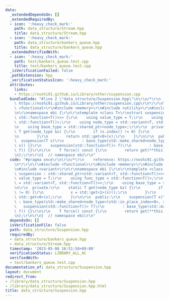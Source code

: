 ```yaml
---
data:
  _extendedDependsOn: []
  _extendedRequiredBy:
  - icon: ':heavy_check_mark:'
    path: data_structure/Stream.hpp
    title: data_structure/Stream.hpp
  - icon: ':heavy_check_mark:'
    path: data_structure/bankers_queue.hpp
    title: data_structure/bankers_queue.hpp
  _extendedVerifiedWith:
  - icon: ':heavy_check_mark:'
    path: test/bankers_queue.test.cpp
    title: test/bankers_queue.test.cpp
  _isVerificationFailed: false
  _pathExtension: hpp
  _verificationStatusIcon: ':heavy_check_mark:'
  attributes:
    links:
    - https://noshi91.github.io/Library/other/suspension.cpp
  bundledCode: "#line 2 \"data_structure/Suspension.hpp\"\n\r\n/*\r\n    reference:\
    \ https://noshi91.github.io/Library/other/suspension.cpp\r\n*/\r\n\r\n#include\
    \ <functional>\r\n#include <memory>\r\n#include <utility>\r\n#include <variant>\r\
    \n\r\nnamespace ebi {\r\n\r\ntemplate <class T>\r\nstruct suspension : std::shared_ptr<std::variant<T,\
    \ std::function<T()>>> {\r\n    using value_type = T;\r\n    using func_type =\
    \ std::function<T()>;\r\n    using node_type = std::variant<T, std::function<T()>>;\r\
    \n    using base_type = std::shared_ptr<node_type>;\r\n\r\n  private:\r\n    static\
    \ T get(node_type &x) {\r\n        if (x.index() != 0) {\r\n            x = std::get<1>(x)();\r\
    \n        }\r\n        return std::get<0>(x);\r\n    }\r\n\r\n  public:\r\n  \
    \  suspension(T x)\r\n        : base_type(std::make_shared<node_type>(std::in_place_index<0>,\
    \ x)) {}\r\n    suspension(std::function<T()> f)\r\n        : base_type(std::make_shared<node_type>(std::in_place_index<1>,\
    \ f)) {}\r\n\r\n    T force() const {\r\n        return get(**this);\r\n    }\r\
    \n};\r\n\r\n}  // namespace ebi\r\n"
  code: "#pragma once\r\n\r\n/*\r\n    reference: https://noshi91.github.io/Library/other/suspension.cpp\r\
    \n*/\r\n\r\n#include <functional>\r\n#include <memory>\r\n#include <utility>\r\
    \n#include <variant>\r\n\r\nnamespace ebi {\r\n\r\ntemplate <class T>\r\nstruct\
    \ suspension : std::shared_ptr<std::variant<T, std::function<T()>>> {\r\n    using\
    \ value_type = T;\r\n    using func_type = std::function<T()>;\r\n    using node_type\
    \ = std::variant<T, std::function<T()>>;\r\n    using base_type = std::shared_ptr<node_type>;\r\
    \n\r\n  private:\r\n    static T get(node_type &x) {\r\n        if (x.index()\
    \ != 0) {\r\n            x = std::get<1>(x)();\r\n        }\r\n        return\
    \ std::get<0>(x);\r\n    }\r\n\r\n  public:\r\n    suspension(T x)\r\n       \
    \ : base_type(std::make_shared<node_type>(std::in_place_index<0>, x)) {}\r\n \
    \   suspension(std::function<T()> f)\r\n        : base_type(std::make_shared<node_type>(std::in_place_index<1>,\
    \ f)) {}\r\n\r\n    T force() const {\r\n        return get(**this);\r\n    }\r\
    \n};\r\n\r\n}  // namespace ebi\r\n"
  dependsOn: []
  isVerificationFile: false
  path: data_structure/Suspension.hpp
  requiredBy:
  - data_structure/bankers_queue.hpp
  - data_structure/Stream.hpp
  timestamp: '2023-05-08 16:51:58+09:00'
  verificationStatus: LIBRARY_ALL_AC
  verifiedWith:
  - test/bankers_queue.test.cpp
documentation_of: data_structure/Suspension.hpp
layout: document
redirect_from:
- /library/data_structure/Suspension.hpp
- /library/data_structure/Suspension.hpp.html
title: data_structure/Suspension.hpp
---
```

